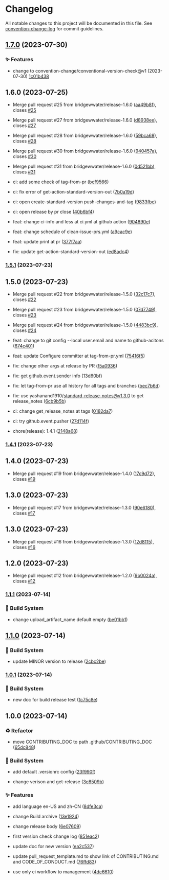 # Changelog

All notable changes to this project will be documented in this file. See [convention-change-log](https://github.com/convention-change/convention-change-log) for commit guidelines.

## [1.7.0](https://github.com/bridgewwater/template-opensource-contributor-guide/compare/1.6.0...v1.7.0) (2023-07-30)

### ✨ Features

* change to convention-change/conventional-version-check@v1 (2023-07-30) [1c01b438](https://github.com/bridgewwater/template-opensource-contributor-guide/commit/1c01b438651e71c4110e121ae6b57fe9d6040f00)

## 1.6.0 (2023-07-25)

* Merge pull request #25 from bridgewwater/release-1.6.0 ([aa49b8f](https://github.com/bridgewwater/template-opensource-contributor-guide/commit/aa49b8f)), closes [#25](https://github.com/bridgewwater/template-opensource-contributor-guide/issues/25)

* Merge pull request #27 from bridgewwater/release-1.6.0 ([d8938ee](https://github.com/bridgewwater/template-opensource-contributor-guide/commit/d8938ee)), closes [#27](https://github.com/bridgewwater/template-opensource-contributor-guide/issues/27)

* Merge pull request #28 from bridgewwater/release-1.6.0 ([59bca68](https://github.com/bridgewwater/template-opensource-contributor-guide/commit/59bca68)), closes [#28](https://github.com/bridgewwater/template-opensource-contributor-guide/issues/28)

* Merge pull request #30 from bridgewwater/release-1.6.0 ([940457a](https://github.com/bridgewwater/template-opensource-contributor-guide/commit/940457a)), closes [#30](https://github.com/bridgewwater/template-opensource-contributor-guide/issues/30)

* Merge pull request #31 from bridgewwater/release-1.6.0 ([0d521bb](https://github.com/bridgewwater/template-opensource-contributor-guide/commit/0d521bb)), closes [#31](https://github.com/bridgewwater/template-opensource-contributor-guide/issues/31)

* ci: add some check of tag-from-pr ([bcf9566](https://github.com/bridgewwater/template-opensource-contributor-guide/commit/bcf9566))

* ci: fix error of get-action-standard-version-out ([7b0a19d](https://github.com/bridgewwater/template-opensource-contributor-guide/commit/7b0a19d))

* ci: open create-standard-version push-changes-and-tag ([9833fbe](https://github.com/bridgewwater/template-opensource-contributor-guide/commit/9833fbe))

* ci: open release by pr close ([40b6bf4](https://github.com/bridgewwater/template-opensource-contributor-guide/commit/40b6bf4))

* feat: change ci-info and less at ci.yml at github action ([904890e](https://github.com/bridgewwater/template-opensource-contributor-guide/commit/904890e))

* feat: change schedule of clean-issue-prs.yml ([a9cac9e](https://github.com/bridgewwater/template-opensource-contributor-guide/commit/a9cac9e))

* feat: update print at pr ([377f7aa](https://github.com/bridgewwater/template-opensource-contributor-guide/commit/377f7aa))

* fix: update get-action-standard-version-out ([ed8adc4](https://github.com/bridgewwater/template-opensource-contributor-guide/commit/ed8adc4))

### [1.5.1](https://github.com/bridgewwater/template-opensource-contributor-guide/compare/v1.5.0...v1.5.1) (2023-07-23)

## 1.5.0 (2023-07-23)

* Merge pull request #22 from bridgewwater/release-1.5.0 ([32c17c7](https://github.com/bridgewwater/template-opensource-contributor-guide/commit/32c17c7)), closes [#22](https://github.com/bridgewwater/template-opensource-contributor-guide/issues/22)

* Merge pull request #23 from bridgewwater/release-1.5.0 ([07d7749](https://github.com/bridgewwater/template-opensource-contributor-guide/commit/07d7749)), closes [#23](https://github.com/bridgewwater/template-opensource-contributor-guide/issues/23)

* Merge pull request #24 from bridgewwater/release-1.5.0 ([4483bc9](https://github.com/bridgewwater/template-opensource-contributor-guide/commit/4483bc9)), closes [#24](https://github.com/bridgewwater/template-opensource-contributor-guide/issues/24)

* feat: change to git config --local user.email and name to github-acitons ([674c401](https://github.com/bridgewwater/template-opensource-contributor-guide/commit/674c401))

* feat: update Configure committer at tag-from-pr.yml ([75416f5](https://github.com/bridgewwater/template-opensource-contributor-guide/commit/75416f5))

* fix: change other args at release by PR ([f5a0936](https://github.com/bridgewwater/template-opensource-contributor-guide/commit/f5a0936))

* fix: get github.event.sender info ([13d60bf](https://github.com/bridgewwater/template-opensource-contributor-guide/commit/13d60bf))

* fix: let tag-from-pr use all history for all tags and branches ([bec7b6d](https://github.com/bridgewwater/template-opensource-contributor-guide/commit/bec7b6d))

* fix: use yashanand1910/standard-release-notes@v1.3.0 to get release_notes ([6cb9b5b](https://github.com/bridgewwater/template-opensource-contributor-guide/commit/6cb9b5b))

* ci: change get_release_notes at tags ([0182da7](https://github.com/bridgewwater/template-opensource-contributor-guide/commit/0182da7))

* ci: try github.event.pusher ([27d114f](https://github.com/bridgewwater/template-opensource-contributor-guide/commit/27d114f))

* chore(release): 1.4.1 ([2148a68](https://github.com/bridgewwater/template-opensource-contributor-guide/commit/2148a68))

### [1.4.1](https://github.com/bridgewwater/template-opensource-contributor-guide/compare/v1.4.0...v1.4.1) (2023-07-23)

## 1.4.0 (2023-07-23)

* Merge pull request #19 from bridgewwater/release-1.4.0 ([17c9d72](https://github.com/bridgewwater/template-opensource-contributor-guide/commit/17c9d72)), closes [#19](https://github.com/bridgewwater/template-opensource-contributor-guide/issues/19)

## 1.3.0 (2023-07-23)

* Merge pull request #17 from bridgewwater/release-1.3.0 ([90e6180](https://github.com/bridgewwater/template-opensource-contributor-guide/commit/90e6180)), closes [#17](https://github.com/bridgewwater/template-opensource-contributor-guide/issues/17)

## 1.3.0 (2023-07-23)

* Merge pull request #16 from bridgewwater/release-1.3.0 ([12d8115](https://github.com/bridgewwater/template-opensource-contributor-guide/commit/12d8115)), closes [#16](https://github.com/bridgewwater/template-opensource-contributor-guide/issues/16)

## 1.2.0 (2023-07-23)

* Merge pull request #12 from bridgewwater/release-1.2.0 ([9b0024a](https://github.com/bridgewwater/template-opensource-contributor-guide/commit/9b0024a)), closes [#12](https://github.com/bridgewwater/template-opensource-contributor-guide/issues/12)

### [1.1.1](https://github.com/bridgewwater/template-opensource-contributor-guide/compare/v1.1.0...v1.1.1) (2023-07-14)

### 👷‍ Build System

* change upload_artifact_name default empty ([be01bb1](https://github.com/bridgewwater/template-opensource-contributor-guide/commit/be01bb142eed90a944a39a92a294cad736f3c129))

## [1.1.0](https://github.com/bridgewwater/template-opensource-contributor-guide/compare/v1.0.1...v1.1.0) (2023-07-14)

### 👷‍ Build System

* update MINOR version to release ([2cbc2be](https://github.com/bridgewwater/template-opensource-contributor-guide/commit/2cbc2be11c4c2268ac4bd608ac85053aa9ca349d))

### [1.0.1](https://github.com/bridgewwater/template-opensource-contributor-guide/compare/v1.0.0...v1.0.1) (2023-07-14)

### 👷‍ Build System

* new doc for build release test ([1c75c8e](https://github.com/bridgewwater/template-opensource-contributor-guide/commit/1c75c8e19f3aa0cda474cd68ec65e8bea18b953b))

## 1.0.0 (2023-07-14)

### ♻ Refactor

* move CONTRIBUTING_DOC to path .github/CONTRIBUTING_DOC ([65dc848](https://github.com/bridgewwater/template-opensource-contributor-guide/commit/65dc84873f0cb994ba7f6af02cc37bb32208dd47))

### 👷‍ Build System

* add default .versionrc config ([23f990f](https://github.com/bridgewwater/template-opensource-contributor-guide/commit/23f990fbd15e54933c8c4c8b38f3a6c1a4dc3c32))

* change verison and get-release ([3e8509b](https://github.com/bridgewwater/template-opensource-contributor-guide/commit/3e8509bffea3cb4401689d5e5052e7df55653f9d))

### ✨ Features

* add language en-US and zh-CN ([8dfe3ca](https://github.com/bridgewwater/template-opensource-contributor-guide/commit/8dfe3cad33bdf109d0c087bf2226e39e14a26ee1))

* change Build archive ([13e1924](https://github.com/bridgewwater/template-opensource-contributor-guide/commit/13e19247c658b50555aa3ccb7d11381c10020d85))

* change release body ([6e07609](https://github.com/bridgewwater/template-opensource-contributor-guide/commit/6e0760975dcde8e5fdf1597ca19450f8ca19221c))

* first version check change log ([851eac2](https://github.com/bridgewwater/template-opensource-contributor-guide/commit/851eac26227287c70fddfeba2c525b9cb379cb6e))

* update doc for new version ([ea2c537](https://github.com/bridgewwater/template-opensource-contributor-guide/commit/ea2c53738d6a92438bf72e0d6c91d999e617e30f))

* update pull_request_template.md to show link of CONTRIBUTING.md and CODE_OF_CONDUCT.md ([76ffd83](https://github.com/bridgewwater/template-opensource-contributor-guide/commit/76ffd839491e0464df7ef5708c628f956c260efa))

* use only ci workflow to management ([4dc6610](https://github.com/bridgewwater/template-opensource-contributor-guide/commit/4dc6610cdc6520959cb3016c175c16637a5817af))
